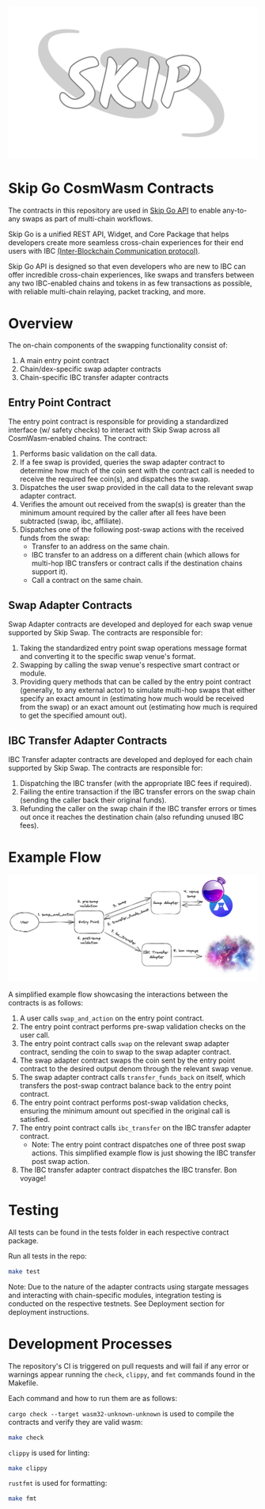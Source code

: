 ![Skip Swap Swirl](assets/skip_swirl.png "Skipping, Swapping, and Swirling")

# Skip Go CosmWasm Contracts

The contracts in this repository are used in [Skip Go API](https://docs.skip.build) to enable any-to-any swaps as part of multi-chain workflows.

Skip Go is a unified REST API, Widget, and Core Package that helps developers create more seamless cross-chain experiences for their end users with IBC [(Inter-Blockchain Communication protocol)](https://ibcprotocol.dev/). 

Skip Go API is designed so that even developers who are new to IBC can offer incredible cross-chain experiences, like swaps and transfers between any two IBC-enabled chains and tokens in as few transactions as possible, with reliable multi-chain relaying, packet tracking, and more.

# Overview

The on-chain components of the swapping functionality consist of:
1. A main entry point contract
2. Chain/dex-specific swap adapter contracts 
3. Chain-specific IBC transfer adapter contracts

## Entry Point Contract

The entry point contract is responsible for providing a standardized interface (w/ safety checks) to interact with Skip Swap across all CosmWasm-enabled chains. The contract:
1. Performs basic validation on the call data.
2. If a fee swap is provided, queries the swap adapter contract to determine how much of the coin sent with the contract call is needed to receive the required fee coin(s), and dispatches the swap.
3. Dispatches the user swap provided in the call data to the relevant swap adapter contract.
4. Verifies the amount out received from the swap(s) is greater than the minimum amount required by the caller after all fees have been subtracted (swap, ibc, affiliate).
5. Dispatches one of the following post-swap actions with the received funds from the swap:
    - Transfer to an address on the same chain.
    - IBC transfer to an address on a different chain (which allows for multi-hop IBC transfers or contract calls if the destination chains support it).
    - Call a contract on the same chain.

## Swap Adapter Contracts

Swap Adapter contracts are developed and deployed for each swap venue supported by Skip Swap. The contracts are responsible for:
1. Taking the standardized entry point swap operations message format and converting it to the specific swap venue's format.
2. Swapping by calling the swap venue's respective smart contract or module.
3. Providing query methods that can be called by the entry point contract (generally, to any external actor) to simulate multi-hop swaps that either specify an exact amount in (estimating how much would be received from the swap) or an exact amount out (estimating how much is required to get the specified amount out).

## IBC Transfer Adapter Contracts

IBC Transfer adapter contracts are developed and deployed for each chain supported by Skip Swap. The contracts are responsible for:
1. Dispatching the IBC transfer (with the appropriate IBC fees if required).
2. Failing the entire transaction if the IBC transfer errors on the swap chain (sending the caller back their original funds).
3. Refunding the caller on the swap chain if the IBC transfer errors or times out once it reaches the destination chain (also refunding unused IBC fees).

# Example Flow

![Skip Swap Flow](assets/skip_swap_flow.png "Skipping, Swapping, and Flowing")

A simplified example flow showcasing the interactions between the contracts is as follows:
1. A user calls `swap_and_action` on the entry point contract.
2. The entry point contract performs pre-swap validation checks on the user call.
3. The entry point contract calls `swap` on the relevant swap adapter contract, sending the coin to swap to the swap adapter contract.
4. The swap adapter contract swaps the coin sent by the entry point contract to the desired output denom through the relevant swap venue.
5. The swap adapter contract calls `transfer_funds_back` on itself, which transfers the post-swap contract balance back to the entry point contract.
6. The entry point contract performs post-swap validation checks, ensuring the minimum amount out specified in the original call is satisfied.
7. The entry point contract calls `ibc_transfer` on the IBC transfer adapter contract. 
    - Note: The entry point contract dispatches one of three post swap actions. This simplified example flow is just showing the IBC transfer post swap action.
8. The IBC transfer adapter contract dispatches the IBC transfer. Bon voyage!

# Testing

All tests can be found in the tests folder in each respective contract package.

Run all tests in the repo:
```bash
make test
```

Note: Due to the nature of the adapter contracts using stargate messages and interacting with chain-specific modules, integration testing is conducted on the respective testnets. See Deployment section for deployment instructions.

# Development Processes

The repository's CI is triggered on pull requests and will fail if any error or warnings appear running the `check`, `clippy`, and `fmt` commands found in the Makefile.

Each command and how to run them are as follows:

`cargo check --target wasm32-unknown-unknown` is used to compile the contracts and verify they are valid wasm:
``` bash
make check
```

`clippy` is used for linting:
``` bash
make clippy
```

`rustfmt` is used for formatting:
``` bash
make fmt
```

